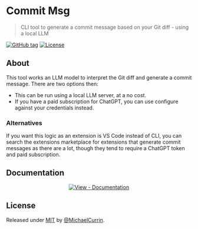 # Commit Msg
> CLI tool to generate a commit message based on your Git diff - using a local LLM

[![GitHub tag](https://img.shields.io/github/tag/MichaelCurrin/generic-project-template?include_prereleases=&sort=semver)](https://github.com/MichaelCurrin/generic-project-template/releases/)
[![License](https://img.shields.io/badge/License-MIT-blue)](#license)

## About

This tool works an LLM model to interpret the Git diff and generate a commit message. There are two options then:

- This can be run using a local LLM server, at a no cost.
- If you have a paid subscription for ChatGPT, you can use configure against your credentials instead.

### Alternatives

If you want this logic as an extension is VS Code instead of CLI, you can search the extensions marketplace for extensions that generate commit messages as there are a lot, though they tend to require a ChatGPT token and paid subscription.


## Documentation

<div align="center">

[![View - Documentation](https://img.shields.io/badge/View-Documentation-blue?style=for-the-badge)](/docs/)

</div>


## License

Released under [MIT](/LICENSE) by [@MichaelCurrin](https://github.com/MichaelCurrin).
